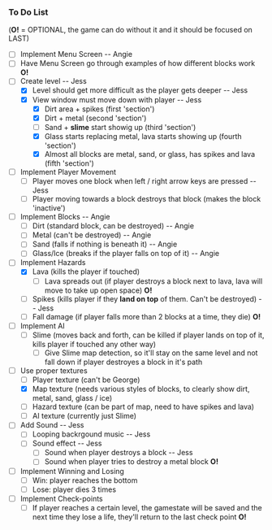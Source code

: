 ### To Do List
(**O!** = OPTIONAL, the game can do without it and it should be focused on LAST)
- [ ] Implement Menu Screen  -- Angie
- [ ] Have Menu Screen go through examples of how different blocks work **O!**
- [ ] Create level  -- Jess
  - [x] Level should get more difficult as the player gets deeper  -- Jess
  - [x] View window must move down with player  -- Jess
    - [x] Dirt area + spikes (first 'section')
    - [x] Dirt + metal (second 'section')
    - [ ] Sand + **slime** start showig up (third 'section')
    - [x] Glass starts replacing metal, lava starts showing up (fourth 'section')
    - [x] Almost all blocks are metal, sand, or glass, has spikes and lava (fifth 'section')
- [ ] Implement Player Movement
  - [ ] Player moves one block when left / right arrow keys are pressed  -- Jess
  - [ ] Player moving towards a block destroys that block (makes the block 'inactive')
- [ ] Implement Blocks -- Angie
  - [ ] Dirt (standard block, can be destroyed) -- Angie
  - [ ] Metal (can't be destroyed) -- Angie
  - [ ] Sand (falls if nothing is beneath it) -- Angie
  - [ ] Glass/Ice (breaks if the player falls on top of it) -- Angie
- [ ] Implement Hazards
  - [x] Lava (kills the player if touched)
    - [ ] Lava spreads out (if player destroys a block next to lava, lava will move to take up open space) **O!**
  - [ ] Spikes (kills player if they **land on top** of them. Can't be destroyed)  -- Jess
  - [ ] Fall damage (if player falls more than 2 blocks at a time, they die) **O!**
- [ ] Implement AI
  - [ ] Slime (moves back and forth, can be killed if player lands on top of it, kills player if touched any other way)
    - [ ] Give Slime map detection, so it'll stay on the same level and not fall down if player destroyes a block in it's path
- [ ] Use proper textures
  - [ ] Player texture (can't be George)
  - [x] Map texture (needs various styles of blocks, to clearly show dirt, metal, sand, glass / ice)
  - [ ] Hazard texture (can be part of map, need to have spikes and lava)
  - [ ] AI texture (currently just Slime)
- [ ] Add Sound  -- Jess
  - [ ] Looping backrgound music  -- Jess
  - [ ] Sound effect  -- Jess
    - [ ] Sound when player destroys a block  -- Jess
    - [ ] Sound when player tries to destroy a metal block **O!**
- [ ] Implement Winning and Losing
  - [ ] Win: player reaches the bottom 
  - [ ] Lose: player dies 3 times
- [ ] Implement Check-points
  - [ ] If player reaches a certain level, the gamestate will be saved and the next time they lose a life, they'll return to the last check point **O!**
